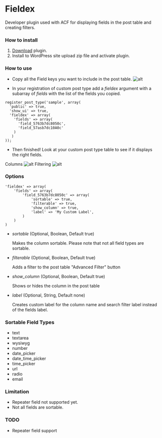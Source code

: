 # Fieldex
Developer plugin used with ACF for displaying fields in the post table and creating filters.

### How to install

1. [Download](https://github.com/allanchristiancarlos/fieldex/archive/master.zip) plugin.
2. Install to WordPress site upload zip file and activate plugin.


### How to use
- Copy all the Field keys you want to include in the post table.
![alt](http://image.prntscr.com/image/81726b84aa9543de8562e5b44ff05107.png)

- In your registration of custom post type add a *fieldex* argument with a subarray of *fields* with the list of the fields you copied.
```
register_post_type('sample', array(
  'public' => true,
  'show_ui' => true,
  'fieldex' => array(
    'fields' => array(
      'field_5763b7dc8050c',
      'field_57asb7dc10A0c'
    )
   )
));
```

- Then finished! Look at your custom post type table to see if it displays the right fields.

Columns
![alt](http://image.prntscr.com/image/4b8e2a67e53642c1b0e3233768dcfa8b.png)
Filtering
![alt](http://image.prntscr.com/image/5a1b45c105264a6f9888f9021debea98.png)

### Options
```
'fieldex' => array(
    'fields' => array(
        'field_5763b7dc8050c' => array(
            'sortable' => true,
            'filterable' => true,
            'show_column' => true,
            'label' => 'My Custom Label',
        )
    )
) 
``` 

- *sortable* (Optional, Boolean, Default true)
  
  Makes the column sortable. Please note that not all field types are sortable.
  
- *filterable* (Optional, Boolean, Default true)
  
  Adds a filter to the post table "Advanced Filter" button

- *show_column* (Optional, Boolean, Default true)
  
  Shows or hides the column in the post table

- *label* (Optional, String, Default none)
  
  Creates custom label for the column name and search filter label instead of the fields label.


### Sortable Field Types
- text
- textarea
- wysiwyg
- number
- date_picker
- date_time_picker
- time_picker
- url
- radio
- email

### Limitation
- Repeater field not supported yet.
- Not all fields are sortable.

### TODO
- Repeater field support
